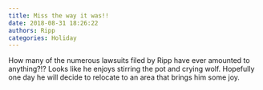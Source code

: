 ```yaml
---
title: Miss the way it was!!
date: 2018-08-31 18:26:22
authors: Ripp
categories: Holiday
---
```


 How many of the numerous lawsuits filed by Ripp have ever amounted to anything?!?  Looks like he enjoys stirring the pot and crying wolf.  Hopefully one day he will decide to relocate to an area that brings him some joy.